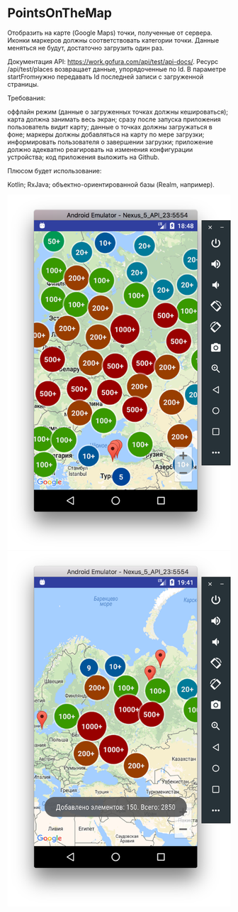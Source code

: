 # PointsOnTheMap

Отобразить на карте (Google Maps) точки, полученные от сервера. Иконки маркеров должны соответствовать категории точки. Данные меняться не будут, достаточно загрузить один раз.

Документация API: https://work.gofura.com/api/test/api-docs/. Ресурс /api/test/places возвращает данные, упорядоченные по Id. В параметре startFromнужно передавать Id последней записи с загруженной страницы.

Требования:

оффлайн режим (данные о загруженных точках должны кешироваться);
карта должна занимать весь экран;
сразу после запуска приложения пользователь видит карту;
данные о точках должны загружаться в фоне;
маркеры должны добавляться на карту по мере загрузки;
информировать пользователя о завершении загрузки;
приложение должно адекватно реагировать на изменения конфигурации устройства;
код приложения выложить на Github.

Плюсом будет использование:

Kotlin;
RxJava;
объектно-ориентированной базы (Realm, например).

![alt tag](https://github.com/Shunajlov/PointsOnTheMap/blob/master/screen1.png)
![alt tag](https://github.com/Shunajlov/PointsOnTheMap/blob/master/screen2.png)

